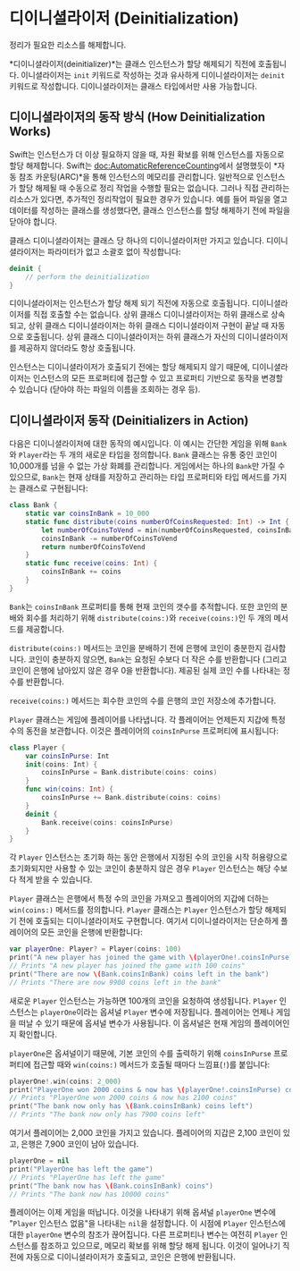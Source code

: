 # 디이니셜라이저 (Deinitialization)

정리가 필요한 리소스를 해제합니다.

*디이니셜라이저(deinitializer)*는 클래스 인스턴스가 할당 해제되기 직전에 호출됩니다.
이니셜라이저는 `init` 키워드로 작성하는 것과 유사하게
디이니셜라이저는 `deinit` 키워드로 작성합니다.
디이니셜라이저는 클래스 타입에서만 사용 가능합니다.

## 디이니셜라이저의 동작 방식 (How Deinitialization Works)

Swift는 인스턴스가 더 이상 필요하지 않을 때,
자원 확보를 위해 인스턴스를 자동으로 할당 해제합니다.
Swift는 <doc:AutomaticReferenceCounting>에서 설명했듯이
*자동 참조 카운팅(ARC)*을 통해
인스턴스의 메모리를 관리합니다.
일반적으로 인스턴스가 할당 해제될 때 수동으로 정리 작업을 수행할 필요는 없습니다.
그러나 직접 관리하는 리소스가 있다면,
추가적인 정리작업이 필요한 경우가 있습니다.
예를 들어 파일을 열고 데이터를 작성하는 클래스를 생성했다면,
클래스 인스턴스를 할당 해제하기 전에 파일을 닫아야 합니다.

클래스 디이니셜라이저는 클래스 당 하나의 디이니셜라이저만 가지고 있습니다.
디이니셜라이저는 파라미터가 없고
소괄호 없이 작성합니다:

```swift
deinit {
    // perform the deinitialization
}
```

<!--
  - test: `deinitializer`

  ```swifttest
  >> class Test {
  -> deinit {
        // perform the deinitialization
     }
  >> }
  ```
-->

디이니셜라이저는 인스턴스가 할당 해제 되기 직전에 자동으로 호출됩니다.
디이니셜라이저를 직접 호출할 수는 없습니다.
상위 클래스 디이니셜라이저는 하위 클래스로 상속되고,
상위 클래스 디이니셜라이저는 하위 클래스 디이니셜라이저 구현이 끝날 때
자동으로 호출됩니다.
상위 클래스 디이니셜라이저는 하위 클래스가 자신의 디이니셜라이저를 제공하지 않더라도
항상 호출됩니다.

인스턴스는 디이니셜라이저가 호출되기 전에는 할당 해제되지 않기 때문에,
디이니셜라이저는 인스턴스의 모든 프로퍼티에 접근할 수 있고
프로퍼티 기반으로 동작을 변경할 수 있습니다
(닫아야 하는 파일의 이름을 조회하는 경우 등).

## 디이니셜라이저 동작 (Deinitializers in Action)

다음은 디이니셜라이저에 대한 동작의 예시입니다.
이 예시는 간단한 게임을 위해 `Bank`와 `Player`라는 두 개의 새로운 타입을 정의합니다.
`Bank` 클래스는 유통 중인 코인이 10,000개를 넘을 수 없는
가상 화폐를 관리합니다.
게임에서는 하나의 `Bank`만 가질 수 있으므로,
`Bank`는 현재 상태를 저장하고 관리하는
타입 프로퍼티와 타입 메서드를 가지는 클래스로 구현됩니다:

```swift
class Bank {
    static var coinsInBank = 10_000
    static func distribute(coins numberOfCoinsRequested: Int) -> Int {
        let numberOfCoinsToVend = min(numberOfCoinsRequested, coinsInBank)
        coinsInBank -= numberOfCoinsToVend
        return numberOfCoinsToVend
    }
    static func receive(coins: Int) {
        coinsInBank += coins
    }
}
```

<!--
  - test: `deinitializer`

  ```swifttest
  -> class Bank {
        static var coinsInBank = 10_000
        static func distribute(coins numberOfCoinsRequested: Int) -> Int {
           let numberOfCoinsToVend = min(numberOfCoinsRequested, coinsInBank)
           coinsInBank -= numberOfCoinsToVend
           return numberOfCoinsToVend
        }
        static func receive(coins: Int) {
           coinsInBank += coins
        }
     }
  ```
-->

`Bank`는 `coinsInBank` 프로퍼티를 통해 현재 코인의 갯수를 추적합니다.
또한 코인의 분배와 회수를 처리하기 위해
`distribute(coins:)`와 `receive(coins:)`인 두 개의 메서드를 제공합니다.

`distribute(coins:)` 메서드는 코인을 분배하기 전에 은행에 코인이 충분한지 검사합니다.
코인이 충분하지 않으면,
`Bank`는 요청된 수보다 더 작은 수를 반환합니다
(그리고 코인이 은행에 남아있지 않은 경우 0을 반환합니다).
제공된 실제 코인 수를 나타내는 정수를 반환합니다.

`receive(coins:)` 메서드는 회수한 코인의 수를 은행의 코인 저장소에 추가합니다.

`Player` 클래스는 게임에 플레이어를 나타냅니다.
각 플레이어는 언제든지 지갑에 특정 수의 동전을 보관합니다.
이것은 플레이어의 `coinsInPurse` 프로퍼티에 표시됩니다:

```swift
class Player {
    var coinsInPurse: Int
    init(coins: Int) {
        coinsInPurse = Bank.distribute(coins: coins)
    }
    func win(coins: Int) {
        coinsInPurse += Bank.distribute(coins: coins)
    }
    deinit {
        Bank.receive(coins: coinsInPurse)
    }
}
```

<!--
  - test: `deinitializer`

  ```swifttest
  -> class Player {
        var coinsInPurse: Int
        init(coins: Int) {
           coinsInPurse = Bank.distribute(coins: coins)
        }
        func win(coins: Int) {
           coinsInPurse += Bank.distribute(coins: coins)
        }
        deinit {
           Bank.receive(coins: coinsInPurse)
        }
     }
  ```
-->

각 `Player` 인스턴스는 초기화 하는 동안 은행에서 지정된 수의 코인을
시작 허용량으로 초기화되지만
사용할 수 있는 코인이 충분하지 않은 경우
`Player` 인스턴스는 해당 수보다 적게 받을 수 있습니다.

`Player` 클래스는 은행에서 특정 수의 코인을 가져오고
플레이어의 지갑에 더하는
`win(coins:)` 메서드를 정의합니다.
`Player` 클래스는 `Player` 인스턴스가 할당 해제되기 전에 호출되는
디이니셜라이저도 구현합니다.
여기서 디이니셜라이저는 단순하게 플레이어의 모든 코인을 은행에 반환합니다:

```swift
var playerOne: Player? = Player(coins: 100)
print("A new player has joined the game with \(playerOne!.coinsInPurse) coins")
// Prints "A new player has joined the game with 100 coins"
print("There are now \(Bank.coinsInBank) coins left in the bank")
// Prints "There are now 9900 coins left in the bank"
```

<!--
  - test: `deinitializer`

  ```swifttest
  -> var playerOne: Player? = Player(coins: 100)
  -> print("A new player has joined the game with \(playerOne!.coinsInPurse) coins")
  <- A new player has joined the game with 100 coins
  -> print("There are now \(Bank.coinsInBank) coins left in the bank")
  <- There are now 9900 coins left in the bank
  ```
-->

새로운 `Player` 인스턴스는 가능하면 100개의 코인을 요청하여 생성됩니다.
`Player` 인스턴스는 `playerOne`이라는 옵셔널 `Player` 변수에 저장됩니다.
플레이어는 언제나 게임을 떠날 수 있기 때문에 옵셔널 변수가 사용됩니다.
이 옵셔널은 현재 게임의 플레이어인지 확인합니다.

`playerOne`은 옵셔널이기 때문에, 기본 코인의 수를 출력하기 위해 `coinsInPurse` 프로퍼티에 접근할 때와
`win(coins:)` 메서드가 호출될 때마다
느낌표(`!`)를 붙입니다:

```swift
playerOne!.win(coins: 2_000)
print("PlayerOne won 2000 coins & now has \(playerOne!.coinsInPurse) coins")
// Prints "PlayerOne won 2000 coins & now has 2100 coins"
print("The bank now only has \(Bank.coinsInBank) coins left")
// Prints "The bank now only has 7900 coins left"
```

<!--
  - test: `deinitializer`

  ```swifttest
  -> playerOne!.win(coins: 2_000)
  -> print("PlayerOne won 2000 coins & now has \(playerOne!.coinsInPurse) coins")
  <- PlayerOne won 2000 coins & now has 2100 coins
  -> print("The bank now only has \(Bank.coinsInBank) coins left")
  <- The bank now only has 7900 coins left
  ```
-->

여기서 플레이어는 2,000 코인을 가지고 있습니다.
플레이어의 지갑은 2,100 코인이 있고,
은행은 7,900 코인이 남아 있습니다.

```swift
playerOne = nil
print("PlayerOne has left the game")
// Prints "PlayerOne has left the game"
print("The bank now has \(Bank.coinsInBank) coins")
// Prints "The bank now has 10000 coins"
```

<!--
  - test: `deinitializer`

  ```swifttest
  -> playerOne = nil
  -> print("PlayerOne has left the game")
  <- PlayerOne has left the game
  -> print("The bank now has \(Bank.coinsInBank) coins")
  <- The bank now has 10000 coins
  ```
-->

플레이어는 이제 게임을 떠납니다.
이것을 나타내기 위해 옵셔널 `playerOne` 변수에
"`Player` 인스턴스 없음"을 나타내는 `nil`을 설정합니다.
이 시점에
`Player` 인스턴스에 대한 `playerOne` 변수의 참조가 끊어집니다.
다른 프로퍼티나 변수는 여전히 `Player` 인스턴스를 참조하고 있으므로,
메모리 확보를 위해 할당 해제 됩니다.
이것이 일어나기 직전에 자동으로 디이니셜라이저가 호출되고,
코인은 은행에 반환됩니다.

<!--
This source file is part of the Swift.org open source project

Copyright (c) 2014 - 2022 Apple Inc. and the Swift project authors
Licensed under Apache License v2.0 with Runtime Library Exception

See https://swift.org/LICENSE.txt for license information
See https://swift.org/CONTRIBUTORS.txt for the list of Swift project authors
-->
